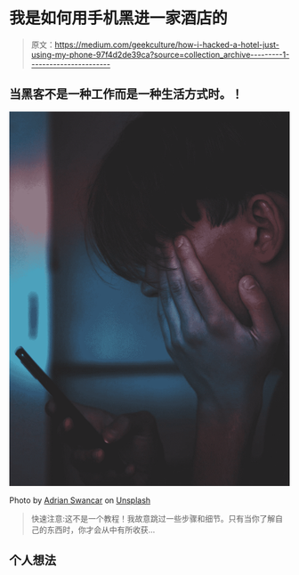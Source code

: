 # 我是如何用手机黑进一家酒店的

> 原文：<https://medium.com/geekculture/how-i-hacked-a-hotel-just-using-my-phone-97f4d2de39ca?source=collection_archive---------1----------------------->

## 当黑客不是一种工作而是一种生活方式时。！

![](img/8da23694bc783989c2f476b21ef2d8bb.png)

Photo by [Adrian Swancar](https://unsplash.com/@a_d_s_w?utm_source=medium&utm_medium=referral) on [Unsplash](https://unsplash.com?utm_source=medium&utm_medium=referral)

> 快速注意:这不是一个教程！我故意跳过一些步骤和细节。只有当你了解自己的东西时，你才会从中有所收获…

## 个人想法